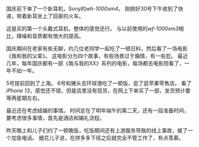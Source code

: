 国庆前下单了一个新耳机，Sony的*wh-1000xm4*。
刚刚好30号下午收到了快递，带着新耳坐上了回家的火车。

这是买的第一个头戴式耳机，整体的感觉还行。
与以前使用的*wf-1000xm3*相比，降噪和音质都有很大的提高。

国庆期间在老家有些无聊，约几位老同学一起吃了一顿日料，然后看了一场电影《我和我的父辈》。
这电影分为四个故事，有些场景过于煽情，有一些尬。
最近几年，每年国庆都有一部《我与我的XX》系列的电影，每场都去电影院看了，一年不如一年。

5号提前回到了上海。
6号和猪头去环球港吃了一顿饭，逛了逛苹果零售店。
看了*iPhone 13*，感觉还不错，但是店里没有现货，在网上下单买了一部，发货预计要等两星期左右。

最近还在考虑结婚的事情。
时间定在了明年端午的第二天，还有一段准备时间，要考虑很多事情，首先是酒店和婚礼流程。

昨天晚上和儿子们约了一顿晚饭，吃饭期间还有上游服务导致的线上事故，接了一个加急电话。
据花儿子说，在拼多多下班之后就完全不管工作了，有点羡慕。


